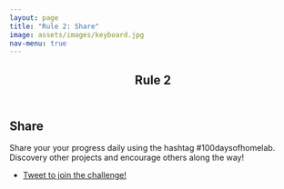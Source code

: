 ```yaml
---
layout: page
title: "Rule 2: Share"
image: assets/images/keyboard.jpg
nav-menu: true
---
```


<!-- Main -->
<div id="main" class="alt">

<!-- One -->
<section id="one">
 <div class="inner">
  <header class="major">
   <h1>Rule 2</h1>
  </header>

<!-- Content -->
<h2 id="content">Share</h2>
<p>Share your your progress daily using the hashtag #100daysofhomelab. Discovery other projects and encourage others along the way!</p>

<ul class="actions vertical">
   <li>
    <a href="https://twitter.com/intent/tweet?text=I%27m%20publicly%20committing%20to%20the%20100DaysOfHomeLab%20Challenge%20starting%20today!%20Join%20me!&url=https%3A%2F%2F100daysofhomelab.com&hashtags=100DaysOfHomeLab" class="button special" target="_blank" rel="noopener noreferrer">Tweet to join the challenge!</a>
   </li>
</ul>
